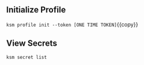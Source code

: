 
## Initialize Profile

`ksm profile init --token [ONE TIME TOKEN]`{{copy}}

## View Secrets

`ksm secret list`
